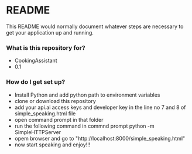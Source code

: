 # README #

This README would normally document whatever steps are necessary to get your application up and running.

### What is this repository for? ###

* CookingAssistant
* 0.1

### How do I get set up? ###

* Install Python and add python path to environment variables
* clone or download this repository
* add your api.ai access keys and developer key in the line no 7 and 8 of simple_speaking.html file
* open command prompt in that folder 
* run the following command in commnd prompt
  python -m SimpleHTTPServer
* opem browser and go to "http://localhost:8000/simple_speaking.html"
* now start speaking and enjoy!!!